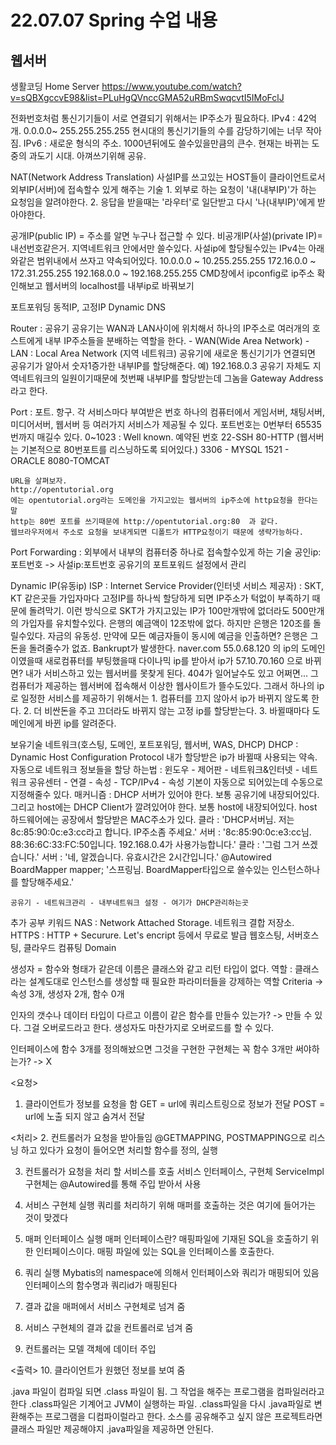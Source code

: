 # 22.07.07 Spring 수업 내용


## 웹서버
생활코딩 Home Server https://www.youtube.com/watch?v=sQBXgccvE98&list=PLuHgQVnccGMA52uRBmSwqcvtI5IMoFclJ

전화번호처럼 통신기기들이 서로 연결되기 위해서는 IP주소가 필요하다.
IPv4 : 42억개. 0.0.0.0~ 255.255.255.255
	현시대의 통신기기들의 수를 감당하기에는 너무 작아짐.
	IPv6 : 새로운 형식의 주소. 1000년뒤에도 쓸수있을만큼의 큰수.
		현재는 바뀌는 도중의 과도기 시대. 아껴쓰기위해 공유.

NAT(Network Address Translation)
	사설IP를 쓰고있는 HOST들이 클라이언트로서 외부IP(서버)에 접속할수 있게 해주는 기술
	1. 외부로 하는 요청이 '내(내부IP)'가 하는 요청임을 알려야한다.
	2. 응답을 받을때는  '라우터'로 일단받고 다시 '나(내부IP)'에게 받아야한다.
	
공개IP(public IP) = 주소를 알면 누구나 접근할 수 있다.
비공개IP(사설)(private IP)= 내선번호같은거. 지역네트워크 안에서만 쓸수있다.
	사설ip에 할당될수있는 IPv4는 아래와같은 범위내에서 쓰자고 약속되어있다.
	10.0.0.0 ~ 10.255.255.255
	172.16.0.0 ~ 172.31.255.255
	192.168.0.0 ~ 192.168.255.255
	CMD창에서 ipconfig로 ip주소 확인해보고 웹서버의 localhost를 내부ip로 바꿔보기
	
포트포워딩
동적IP, 고정IP
Dynamic DNS

Router : 공유기
	공유기는 WAN과 LAN사이에 위치해서 하나의 IP주소로 여러개의 호스트에게 
	내부 IP주소들을 분배하는 역할을 한다.
	- WAN(Wide Area Network)
	- LAN : Local Area Network (지역 네트워크)
	공유기에 새로운 통신기기가 연결되면 공유기가 알아서 숫자1증가한 내부IP를 할당해준다.
	예) 192.168.0.3
	공유기 자체도 지역네트워크의 일원이기때문에 첫번째 내부IP를 할당받는데
	그놈을 Gateway Address라고 한다.

Port : 포트. 항구. 각 서비스마다 부여받은 번호
	하나의 컴퓨터에서 게임서버, 채팅서버, 미디어서버, 웹서버 등 여러가지 서비스가 제공될 수 있다.
	포트번호는 0번부터 65535번까지 매길수 있다.
	0~1023 : Well known. 예약된 번호
	22-SSH
	80-HTTP (웹서버는 기본적으로 80번포트를 리스닝하도록 되어있다.)
	3306 - MYSQL
	1521 - ORACLE
	8080-TOMCAT
	
	URL을 살펴보자.
	http://opentutorial.org
	에는 opentutorial.org라는 도메인을 가지고있는 웹서버의 ip주소에 http요청을 한다는 말
	http는 80번 포트를 쓰기때문에 http://opentutorial.org:80  과 같다.
	웹브라우저에서 주소로 요청을 보내게되면 디폴트가 HTTP요청이기 때문에 생략가능하다. 
Port Forwarding : 외부에서 내부의 컴퓨터중 하나로 접속할수있게 하는 기술
	공인ip:포트번호 -> 사설ip:포트번호
	공유기의 포트포워드 설정에서 관리
	
Dynamic IP(유동ip)
	ISP : Internet Service Provider(인터넷 서비스 제공자) : SKT, KT 같은곳들
	가입자마다 고정IP를 하나씩 할당하게 되면 IP주소가 턱없이 부족하기 때문에 돌려막기.
	이런 방식으로 SKT가 가지고있는 IP가 100만개밖에 없더라도 500만개의 가입자를 유치할수있다.
	은행의 예금액이 12조밖에 없다. 하지만 은행은 120조를 돌릴수있다. 자금의 유동성.
	만약에 모든 예금자들이 동시에 예금을 인출하면?  은행은 그 돈을 돌려줄수가 없죠. Bankrupt가 발생한다.
	naver.com   55.0.68.120 의 ip의 도메인이였을때
	새로컴퓨터를 부팅했을때 다이나믹 ip를 받아서 ip가 57.10.70.160 으로 바뀌면?
	내가 서비스하고 있는 웹서버를 못찾게 된다. 404가 일어날수도 있고
	어쩌면... 그 컴퓨터가 제공하는 웹서버에 접속해서 이상한 웹사이트가 뜰수도있다.
	그래서 하나의 ip로 일정한 서비스를 제공하기 위해서는
	1. 컴퓨터를 끄지 않아서 ip가 바뀌지 않도록 한다.
	2. 더 비싼돈을 주고 끄더라도 바뀌지 않는 고정 ip를 할당받는다.
	3. 바뀔때마다 도메인에게 바뀐 ip를 알려준다.
	
보유기술
	네트워크(호스팅, 도메인, 포트포워딩, 웹서버, WAS, DHCP)
DHCP : Dynamic Host Configuration Protocol
	내가 할당받은 ip가 바뀔때 사용되는 약속. 자동으로 네트워크 정보들을 할당
	하는법 : 윈도우 - 제어판 - 네트워크&인터넷 - 네트워크 공유센터 - 연결 - 속성 - TCP/IPv4 - 속성
	기본이 자동으로 되어있는데 수동으로 지정해줄수 있다.
	매커니즘 : DHCP 서버가 있어야 한다. 보통 공유기에 내장되어있다.
		그리고 host에는 DHCP Client가 깔려있어야 한다. 보통 host에 내장되어있다.
		host 하드웨어에는 공장에서 할당받은 MAC주소가 있다.
		클라 : 'DHCP서버님. 저는 8c:85:90:0c:e3:cc라고 합니다. IP주소좀 주세요.'
		서버 : '8c:85:90:0c:e3:cc님. 88:36:6C:33:FC:50입니다. 192.168.0.4가 사용가능합니다.'
		클라 : '그럼 그거 쓰겠습니다.'
		서버 : '네, 알겠습니다. 유효시간은 2시간입니다.'
		@Autowired
		BoardMapper mapper;
		'스프링님. BoardMapper타입으로 쓸수있는 인스턴스하나를 할당해주세요.'
		
	공유기 - 네트워크관리 - 내부네트워크 설정 - 여기가 DHCP관리하는곳

추가 공부 키워드
NAS : Network Attached Storage. 네트워크 결합 저장소.
HTTPS : HTTP + Securure.   Let's encript 등에서 무료로 발급
웹호스팅, 서버호스팅, 클라우드 컴퓨팅
Domain


생성자 = 함수와 형태가 같은데 이름은 클래스와 같고 리턴 타입이 없다.
역할 : 클래스라는 설계도대로 인스턴스를 생성할 때 필요한 파라미터들을 강제하는 역할
Criteria -> 속성 3개, 생성자 2개, 함수 0개

인자의 갯수나 데이터 타입이 다르고 이름이 같은 함수를 만들수 있는가?
-> 만들 수 있다. 그걸 오버로드라고 한다.
생성자도 마찬가지로 오버로드를 할 수 있다.

인터페이스에 함수 3개를 정의해놨으면
그것을 구현한 구현체는 꼭 함수 3개만 써야하는가? -> X




<요청>
1. 클라이언트가 정보를 요청을 함
GET = url에 쿼리스트링으로 정보가 전달
POST = url에 노출 되지 않고 숨겨서 전달

<처리>
2. 컨트롤러가 요청을 받아들임
@GETMAPPING, POSTMAPPING으로 리스닝 하고 있다가 요청이 들어오면 처리할 함수를 정의, 실행

3. 컨트롤러가 요청을 처리 할 서비스를 호출
서비스 인터페이스, 구현체 ServiceImpl
구현체는 @Autowired를 통해 주입 받아서 사용

4. 서비스 구현체 실행
쿼리를 처리하기 위해 매퍼를 호출하는 것은 여기에 들어가는 것이 맞겠다

5. 매퍼 인터페이스 실행
매퍼 인터페이스란? 매핑파일에 기재된 SQL을 호출하기 위한 인터페이스이다.
매핑 파일에 있는 SQL을 인터페이스롤 호출한다.

6. 쿼리 실행
Mybatis의 namespace에 의해서 인터페이스와 쿼리가 매핑되어 있음
인터페이스의 함수명과 쿼리id가 매핑된다

7. 결과 값을 매퍼에서 서비스 구현체로 넘겨 줌

8. 서비스 구현체의 결과 값을 컨트롤러로 넘겨 줌

9. 컨트롤러는 모델 객체에 데이터 주입

<출력>
10. 클라이언트가 원했던 정보를 보여 줌



.java 파일이 컴파일 되면 .class 파일이 됨. 그 작업을 해주는 프로그램을 컴파일러라고 한다
.class파일은 기계어고 JVM이 실행하는 파일.
.class파일을 다시 .java파일로 변환해주는 프로그램을 디컴파이럴라고 한다.
소스를 공유해주고 싶지 않은 프로젝트라면 클래스 파일만 제공해야지 .java파일을 제공하면 안된다.
